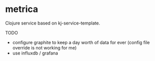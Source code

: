 # metrica

Clojure service based on kj-service-template.

TODO

- configure graphite to keep a day worth of data for ever (config file override is not working for me)
- use influxdb / grafana
